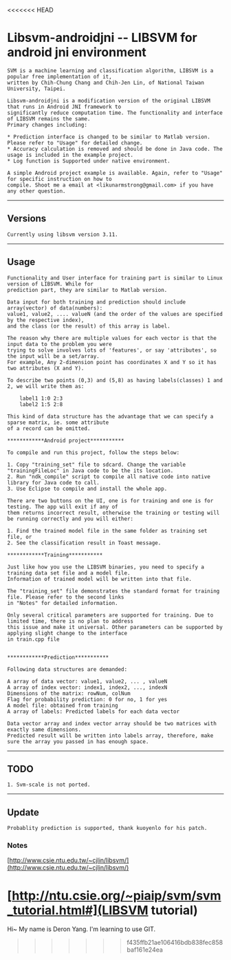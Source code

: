<<<<<<< HEAD
# Libsvm-androidjni -- LIBSVM for android jni environment

    SVM is a machine learning and classification algorithm, LIBSVM is a popular free implementation of it, 
    written by Chih-Chung Chang and Chih-Jen Lin, of National Taiwan University, Taipei.

    Libsvm-androidjni is a modification version of the original LIBSVM that runs in Android JNI framework to 
    significantly reduce computation time. The functionality and interface of LIBSVM remains the same. 
    Primary changes including:
    
    * Prediction interface is changed to be similar to Matlab version. Please refer to "Usage" for detailed change.
    * Accuracy calculation is removed and should be done in Java code. The usage is included in the example project.
    * Log function is Supported under native environment.

    A simple Android project example is available. Again, refer to "Usage" for specific instruction on how to 
    compile. Shoot me a email at <likunarmstrong@gmail.com> if you have any other question.

- - - 
## Versions

    Currently using libsvm version 3.11.

- - - 
## Usage

    Functionality and User interface for training part is similar to Linux version of LIBSVM. While for 
    prediction part, they are similar to Matlab version.

    Data input for both training and prediction should include array(vector) of data(numbers): 
    value1, value2, .... valueN (and the order of the values are specified by the respective index), 
    and the class (or the result) of this array is label.

    The reason why there are multiple values for each vector is that the input data to the problem you were 
    trying to solve involves lots of 'features', or say 'attributes', so the input will be a set/array. 
    For example, Any 2-dimension point has coordinates X and Y so it has two attributes (X and Y).
    
    To describe two points (0,3) and (5,8) as having labels(classes) 1 and 2, we will write them as:

        label1 1:0 2:3
        label2 1:5 2:8

    This kind of data structure has the advantage that we can specify a sparse matrix, ie. some attribute 
    of a record can be omitted.

    ************Android project***********

    To compile and run this project, follow the steps below:

    1. Copy "training_set" file to sdcard. Change the variable "trainingFileLoc" in Java code to be the its location.
    2. Run "ndk_compile" script to compile all native code into native library for Java code to call.
    3. Use Eclipse to compile and install the whole app.

    There are two buttons on the UI, one is for training and one is for testing. The app will exit if any of 
    them returns incorrect result, otherwise the training or testing will be running correctly and you will either:

    1. Find the trained model file in the same folder as training set file, or
    2. See the classification result in Toast message.

    ************Training***********

    Just like how you use the LIBSVM binaries, you need to specify a training data set file and a model file. 
    Information of trained model will be written into that file.

    The "training_set" file demonstrates the standard format for training file. Please refer to the second links 
    in "Notes" for detailed information.

    Only several critical parameters are supported for training. Due to limited time, there is no plan to address 
    this issue and make it universal. Other parameters can be supported by applying slight change to the interface 
    in train.cpp file


    ************Prediction***********

    Following data structures are demanded:

    A array of data vector: value1, value2, ... , valueN
    A array of index vector: index1, index2, ..., indexN
    Dimensions of the matrix: rowNum, colNum
    Flag for probability prediction: 0 for no, 1 for yes
    A model file: obtained from training
    A array of labels: Predicted labels for each data vector

    Data vector array and index vector array should be two matrices with exactly same dimensions. 
    Predicted result will be written into labels array, therefore, make sure the array you passed in has enough space.

- - - 
## TODO

    1. Svm-scale is not ported.

- - -
## Update

    Probablity prediction is supported, thank kuoyenlo for his patch.

### Notes

[http://www.csie.ntu.edu.tw/~cjlin/libsvm/](http://www.csie.ntu.edu.tw/~cjlin/libsvm/)

[http://ntu.csie.org/~piaip/svm/svm_tutorial.html#](LIBSVM tutorial)
=======
Hi~
My name is Deron Yang.
I'm learning to use GIT.
>>>>>>> f435ffb21ae106416bdb838fec858baf161e24ea
